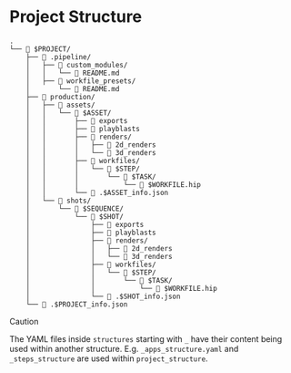 # Project Structure

``` text
.
└── 📁 $PROJECT/
    ├── 📁 .pipeline/
    │   ├── 📁 custom_modules/
    │   │   └── 📄 README.md
    │   ├── 📁 workfile_presets/
    │       └── 📄 README.md
    ├── 📁 production/
    │   ├── 📁 assets/
    │   │   └── 📁 $ASSET/
    │   │       ├── 📁 exports
    │   │       ├── 📁 playblasts
    │   │       ├── 📁 renders/
    │   │       │   ├── 📁 2d_renders
    │   │       │   └── 📁 3d_renders
    │   │       ├── 📁 workfiles/
    │   │       │   └── 📁 $STEP/
    │   │       │       └── 📁 $TASK/
    │   │       │           └── 📄 $WORKFILE.hip
    │   │       └── 📄 .$ASSET_info.json
    │   └── 📁 shots/
    │       └── 📁 $SEQUENCE/
    │           └── 📁 $SHOT/
    │               ├── 📁 exports
    │               ├── 📁 playblasts
    │               ├── 📁 renders/
    │               │   ├── 📁 2d_renders
    │               │   └── 📁 3d_renders
    │               ├── 📁 workfiles/
    │               │   └── 📁 $STEP/
    │               │       └── 📁 $TASK/
    │               │           └── 📄 $WORKFILE.hip
    │               └── 📄 .$SHOT_info.json
    └── 📄 .$PROJECT_info.json
```

> [!CAUTION]
> The YAML files inside `structures` starting with `_` have their content being used within another structure.
> E.g. `_apps_structure.yaml` and `_steps_structure` are used within `project_structure`.
